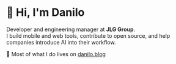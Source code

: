 # 👋 Hi, I'm Danilo

Developer and engineering manager at **JLG Group**.  
I build mobile and web tools, contribute to open source, and help companies introduce AI into their workflow.

📍 Most of what I do lives on [danilo.blog](https://danilo.blog)

